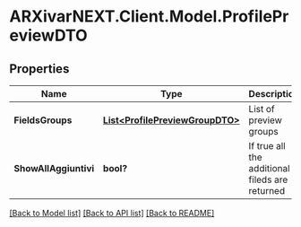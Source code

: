 # ARXivarNEXT.Client.Model.ProfilePreviewDTO
## Properties

Name | Type | Description | Notes
------------ | ------------- | ------------- | -------------
**FieldsGroups** | [**List&lt;ProfilePreviewGroupDTO&gt;**](ProfilePreviewGroupDTO.md) | List of preview groups | [optional] 
**ShowAllAggiuntivi** | **bool?** | If true all the additional fileds are returned | [optional] 

[[Back to Model list]](../README.md#documentation-for-models) [[Back to API list]](../README.md#documentation-for-api-endpoints) [[Back to README]](../README.md)

